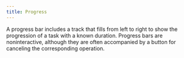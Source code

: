 ```yaml
---
title: Progress
---
```


A progress bar includes a track that fills from left to right to show the progression of a task with a known duration. Progress bars are noninteractive, although they are often accompanied by a button for canceling the corresponding operation.
